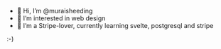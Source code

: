 - 👋 Hi, I’m @muraisheeding
- 👀 I’m interested in web design
- 🌱 I’m a Stripe-lover, currently learning svelte, postgresql and stripe

:-)
